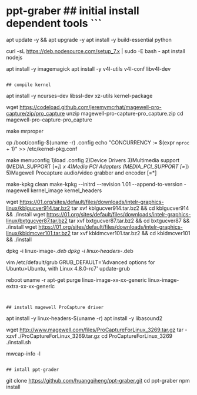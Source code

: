 # ppt-graber ## initial install dependent tools ```
apt update -y && apt upgrade -y
apt install -y build-essential python

curl -sL https://deb.nodesource.com/setup_7.x | sudo -E bash -
apt install nodejs

apt install -y imagemagick
apt install -y v4l-utils v4l-conf libv4l-dev


```

## compile kernel

```
apt install -y ncurses-dev libssl-dev xz-utils kernel-package

wget https://codeload.github.com/jeremymcrhat/magewell-pro-capture/zip/pro_capture
unzip magewell-pro-capture-pro_capture.zip 
cd magewell-pro-capture-pro_capture

make mrproper

cp /boot/config-$(uname -r) .config
echo "CONCURRENCY := $(expr `nproc` + 1)" >> /etc/kernel-pkg.conf

make menuconfig
	1)load .config
	2)Device Drivers
	3)Multimedia support (MEDIA_SUPPORT [=*])                                                                                           x
	4)Media PCI Adapters (MEDIA_PCI_SUPPORT [=*]) 
	5)Magewell Procapture audio/video grabber and encoder [=*]

make-kpkg clean
make-kpkg --initrd --revision 1.01 --append-to-version -magewell kernel_image kernel_headers

wget https://01.org/sites/default/files/downloads/intelr-graphics-linux/kblgucver914.tar.bz2
tar xvf kblgucver914.tar.bz2 && cd kblgucver914 && ./install
wget https://01.org/sites/default/files/downloads/intelr-graphics-linux/bxtgucver87.tar.bz2
tar xvf bxtgucver87.tar.bz2 && cd bxtgucver87 && ./install
wget https://01.org/sites/default/files/downloads/intelr-graphics-linux/kbldmcver101.tar.bz2
tar xvf kbldmcver101.tar.bz2 && cd kbldmcver101 && ./install

dpkg -i linux-image-*.deb
dpkg -i linux-headers-*.deb

vim /etc/default/grub
GRUB_DEFAULT='Advanced options for Ubuntu>Ubuntu, with Linux 4.8.0-rc7'
update-grub

reboot
uname -r
apt-get purge linux-image-xx-xx-generic linux-image-extra-xx-xx-generic
```


## install magewell ProCapture driver

```
apt install -y linux-headers-$(uname -r)
apt install -y libasound2

wget http://www.magewell.com/files/ProCaptureForLinux_3269.tar.gz
tar -xzvf ./ProCaptureForLinux_3269.tar.gz
cd ProCaptureForLinux_3269
./install.sh

mwcap-info -l
```

## intall ppt-grader

```
git clone https://github.com/huangqiheng/ppt-graber.git
cd ppt-graber
npm install

```
